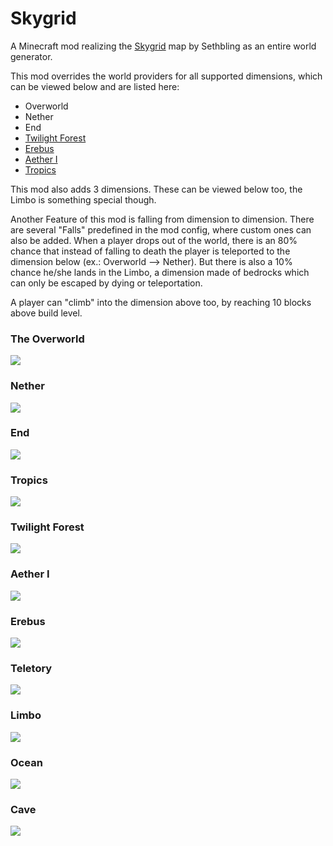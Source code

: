 # Skygrid
A Minecraft mod realizing the [Skygrid](https://www.youtube.com/watch?v=5dhs3ithXDA) map by Sethbling as an entire world generator.

This mod overrides the world providers for all supported dimensions, which can be viewed below and are listed here:

* Overworld
* Nether
* End
* [Twilight Forest](https://minecraft.curseforge.com/projects/the-twilight-forest)
* [Erebus](https://minecraft.curseforge.com/projects/the-erebus)
* [Aether I](https://minecraft.curseforge.com/projects/aether-legacy)
* [Tropics](https://minecraft.curseforge.com/projects/tropicraft)

This mod also adds 3 dimensions. These can be viewed below too, the Limbo is something special though.

Another Feature of this mod is falling from dimension to dimension. There are several "Falls" predefined in the mod config, where custom ones can also be added. When a player drops out of the world, there is an 80% chance that instead of falling to death the player is teleported to the dimension below (ex.: Overworld --> Nether). But there is also a 10% chance he/she lands in the Limbo, a dimension made of bedrocks which can only be escaped by dying or teleportation. 

 A player can "climb" into the dimension above too, by reaching 10 blocks above build level.

### The Overworld
![](https://i.imgur.com/u5MOTDf.png)
### Nether
![](https://i.imgur.com/RJdQdv5.png)
### End
![](https://i.imgur.com/WHqG8dJ.png)
### Tropics
![](https://i.imgur.com/4VgnQdy.png)
### Twilight Forest
![](https://i.imgur.com/u5MOTDf.png)
### Aether I
![](https://i.imgur.com/P5M8SLB.png)
### Erebus
![](https://i.imgur.com/1Oam4oV.png)
### Teletory
![](https://i.imgur.com/sOuR3a0.png)
### Limbo
![](https://i.imgur.com/ZtL6UMe.png)
### Ocean
![](https://i.imgur.com/fnLWxd7.png)
### Cave
![](https://i.imgur.com/ODFnoN3.png)
